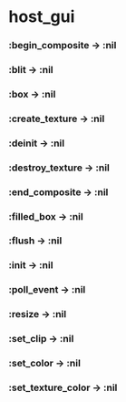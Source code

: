 # host_gui

### :begin_composite -> :nil

### :blit -> :nil

### :box -> :nil

### :create_texture -> :nil

### :deinit -> :nil

### :destroy_texture -> :nil

### :end_composite -> :nil

### :filled_box -> :nil

### :flush -> :nil

### :init -> :nil

### :poll_event -> :nil

### :resize -> :nil

### :set_clip -> :nil

### :set_color -> :nil

### :set_texture_color -> :nil

